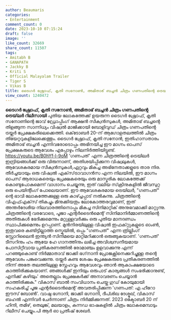 ```yaml
---
author: Beaumaris
categories:
- Entertainment
comment_count: 0
date: 2023-10-10 07:15:24
draft: false
image: ''
like_count: 32669
share_count: 11507
tags:
- Amitabh B
- GANAPATH
- Jackky B
- Kriti S
- Official Malayalam Trailer
- Tiger S
- Vikas B
title: ടൈഗർ ഷ്രോഫ്, കൃതി സനോൺ, അമിതാഭ് ബച്ചൻ ചിത്രം ഗണപതിന്റെ ട്രെയ്‌ലർ  റിലീസായി
view_count: 1240472
---
```


**ടൈഗർ ഷ്രോഫ്, കൃതി സനോൺ, അമിതാഭ് ബച്ചൻ ചിത്രം ഗണപതിന്റെ ട്രെയ്‌ലർ റിലീസായി** പുതിയ ലോകത്തേക്ക് ഉയരുന്ന ടൈഗർ ഷ്രോഫ്, കൃതി സനോണിന്റെ ജാവ് ഡ്രോപ്പിംഗ് ആക്ഷൻ സീക്വൻസുകൾ, അമിതാഭ് ബച്ചന്റെ തിളങ്ങുന്ന സാന്നിധ്യം വിഷ്വൽ മാജിക്കായി ബോളിവുഡ് ചിത്രം ഗണപതിന്റെ ട്രയ്ലർ പ്രേക്ഷകരിലെക്കെത്തി. ഒക്‌ടോബർ 20-ന് ആഗോളതലത്തിൽ ചിത്രം തിയേറ്ററുകളിലേക്കെത്തും. ടൈഗർ ഷ്രോഫ്, കൃതി സനോൻ, ഇതിഹാസതാരം അമിതാഭ് ബച്ചൻ എന്നിവരോടൊപ്പം അഭിനയിച്ച ഈ മാഗ്നം ഓപസ് പ്രേക്ഷകരുടെ ആവേശം എപ്പോഴും നിലനിർത്തിയിട്ടുണ്ട്. https://youtu.be/B0hYf-l-9oM 'ഗണപത്' എന്ന ചിത്രത്തിന്റെ ട്രെയിലർ ഇന്ദ്രിയങ്ങൾക്ക് ഒരു വിരുന്നാണ്, അതിശയിപ്പിക്കുന്ന വിഷ്വലുകൾ, ആവേശകരമായ സീക്വൻസുകൾ,ഏറ്റവും മികച്ച അഭിനേതാക്കളുടെ താര നിര. തീർച്ചയായും ഒരു വിഷ്വൽ എക്‌സ്‌ട്രാവാഗൻസ എന്ന നിലയിൽ, ഈ മാഗ്നം ഓപസ് ആരാധകരെയും പ്രേക്ഷകരെയും ഒരു മാസ്മരിക ലോകത്തേക്ക് കൊണ്ടുപോകുമെന്ന് വാഗ്ദാനം ചെയ്യുന്നു, ഇത് വലിയ സ്‌ക്രീനുകളിൽ ജീവസുറ്റ ഒരു പെയിന്റിംഗ് പോലെയാണ്. ഈ ആവേശകരമായ ട്രെയിലർ, "ഗണപത്" ന്റെ ഭാവി ലോകത്തേക്കുള്ള ഒരു കാഴ്ച്ചപ്പാട് നൽകുന്നു. ചിത്രത്തിന്റെ വിഎഫ്‌എക്‌സ് തികച്ചും മിനുക്കിയതും ലോകോത്തരവുമാണ്, ഇത് അന്തർദേശീയ നിലവാരത്തിനൊപ്പം മികച്ച സിനിമാറ്റിക് അനുഭവമാക്കി മാറ്റുന്നു. ചിത്രത്തിന്റെ വരവോടെ, പൂജാ എന്റർടൈൻമെന്റ് സിനിമാനിർമ്മാണത്തിന്റെ അതിരുകൾ ഭേദിക്കുമെന്നും മറ്റുള്ളവർക്കും ഒരു പുതിയ മാനദണ്ഡം സ്ഥാപിക്കുമെന്നും ഉറപ്പാണ്. മുൻനിരയിലുള്ള വിഷ്വൽ ഇഫക്‌റ്റുകളുടെ ഓംൺ, ഇതുവരെ കണ്ടിട്ടില്ലാത്ത സ്കെയിൽ, ഒപ്പം "ഗണപത്" എന്ന ത്രില്ലിംഗ് സ്റ്റോറിലൈൻ ഇന്ത്യൻ സിനിമയെ മാറ്റിമറിക്കാൻ ഒരുങ്ങുകയാണ്. 'ഗണപത്' ടീസറിനും ഹം ആയേ ഹേ ഗാനത്തിനും ലഭിച്ച അവിശ്വസനീയമായ പോസിറ്റീവായ പ്രതികരണത്തിൽ രോമാഞ്ചം ഉളവാക്കുന്നു എന്ന് പറഞ്ഞുകൊണ്ട് നിർമ്മാതാവ് ജാക്കി ഭഗ്‌നാനി പ്രോജക്റ്റിനെക്കുറിച്ചുള്ള തന്റെ ആവേശം പങ്കുവെക്കുന്നു. ട്രയ്ലർ കണ്ട ശേഷം പ്രേക്ഷകരുടെ പ്രതികരണത്തിൽ നിന്ന് അതേ തലത്തിലുള്ള സ്നേഹവും ആവേശവും ഞാൻ ആകാംക്ഷയോടെ കാത്തിരിക്കുകയാണ്. ഞങ്ങൾക്ക് ഇനിയും ഒരുപാട് കാര്യങ്ങൾ സംഭരിക്കാനുണ്ട്, എനിക്ക് കഴിയും' അതെല്ലാം പ്രേക്ഷകർക്ക് അനാവരണം ചെയ്യാൻ കാത്തിരിക്കുക." വികാസ് ബാൽ സംവിധാനം ചെയ്ത ഗുഡ് കോയുമായി സഹകരിച്ച് പൂജ എന്റർടൈൻമെന്റ് അവതരിപ്പിക്കുന്ന 'ഗണപത്: എ ഹീറോ ഈസ് ബോൺ'. വാഷു ഭഗ്നാനി, ജാക്കി ഭഗ്നാനി, ദീപ്ശിഖ ദേശ്മുഖ്, വികാസ് ബഹൽ എന്നിവർ ചേർന്നാണ് ചിത്രം നിർമ്മിക്കുന്നത്. 2023 ഒക്ടോബർ 20 ന് ഹിന്ദി, തമിഴ്, തെലുങ്ക്, മലയാളം, കന്നഡ ഭാഷകളിൽ ചിത്രം ലോകമെമ്പാടും റിലീസ് ചെയ്യും.പി ആർ ഓ പ്രതീഷ് ശേഖർ.